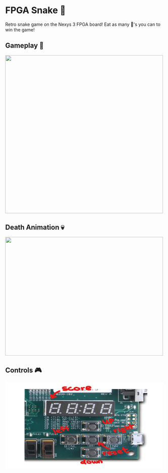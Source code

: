 # FPGA Snake :snake:

Retro snake game on the Nexys 3 FPGA board! Eat as many :apple:'s you can to win the game!

## Gameplay :space_invader:

<img src="/snake-gameplay.gif" width="500" height="500">

## Death Animation :skull:

<img src="/snake-death.gif" width="500" height="375">

## Controls :video_game:

<img src="/snake-controls.png" width="500" height="275">
